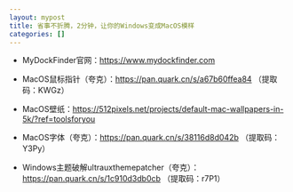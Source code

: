 ```yaml
---
layout: mypost
title: 省事不折腾，2分钟，让你的Windows变成MacOS模样
categories: []
---
```


- MyDockFinder官网：<https://www.mydockfinder.com>

- MacOS鼠标指针（夸克）：<https://pan.quark.cn/s/a67b60ffea84> （提取码：KWGz）

- MacOS壁纸：<https://512pixels.net/projects/default-mac-wallpapers-in-5k/?ref=toolsforyou>

- MacOS字体（夸克）：<https://pan.quark.cn/s/38116d8d042b> （提取码：Y3Py）

- Windows主题破解ultrauxthemepatcher（夸克）：<https://pan.quark.cn/s/1c910d3db0cb> （提取码：r7P1）